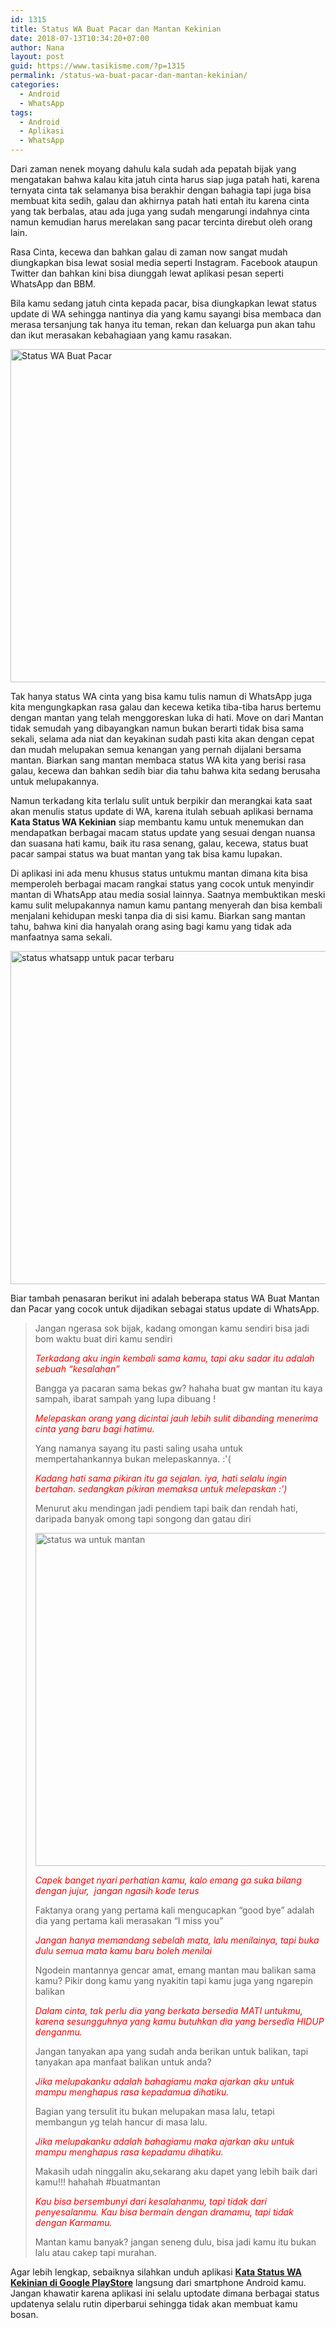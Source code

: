 ```yaml
---
id: 1315
title: Status WA Buat Pacar dan Mantan Kekinian
date: 2018-07-13T10:34:20+07:00
author: Nana
layout: post
guid: https://www.tasikisme.com/?p=1315
permalink: /status-wa-buat-pacar-dan-mantan-kekinian/
categories:
  - Android
  - WhatsApp
tags:
  - Android
  - Aplikasi
  - WhatsApp
---
```

<p style="text-align: left;">
  Dari zaman nenek moyang dahulu kala sudah ada pepatah bijak yang mengatakan bahwa kalau kita jatuh cinta harus siap juga patah hati, karena ternyata cinta tak selamanya bisa berakhir dengan bahagia tapi juga bisa membuat kita sedih, galau dan akhirnya patah hati entah itu karena cinta yang tak berbalas, atau ada juga yang sudah mengarungi indahnya cinta namun kemudian harus merelakan sang pacar tercinta direbut oleh orang lain.<!--more-->
</p>

<p style="text-align: left;">
  Rasa Cinta, kecewa dan bahkan galau di zaman now sangat mudah diungkapkan bisa lewat sosial media seperti Instagram. Facebook ataupun Twitter dan bahkan kini bisa diunggah lewat aplikasi pesan seperti WhatsApp dan BBM.
</p>

<p style="text-align: left;">
  Bila kamu sedang jatuh cinta kepada pacar, bisa diungkapkan lewat status update di WA sehingga nantinya dia yang kamu sayangi bisa membaca dan merasa tersanjung tak hanya itu teman, rekan dan keluarga pun akan tahu dan ikut merasakan kebahagiaan yang kamu rasakan.
</p>

[<img loading="lazy" class="aligncenter wp-image-1318 size-full" src="https://www.tasikisme.com/wp-content/uploads/2018/07/Status-Wa-Buat-Pacar-dan-Mantan-Kekinian.png" alt="Status WA Buat Pacar" width="610" height="533" srcset="https://www.tasikisme.com/wp-content/uploads/2018/07/Status-Wa-Buat-Pacar-dan-Mantan-Kekinian.png 610w, https://www.tasikisme.com/wp-content/uploads/2018/07/Status-Wa-Buat-Pacar-dan-Mantan-Kekinian-300x262.png 300w" sizes="(max-width: 610px) 100vw, 610px" />](https://play.google.com/store/apps/details?id=com.nana.katastatus)

<p style="text-align: left;">
  Tak hanya status WA cinta yang bisa kamu tulis namun di WhatsApp juga kita mengungkapkan rasa galau dan kecewa ketika tiba-tiba harus bertemu dengan mantan yang telah menggoreskan luka di hati. Move on dari Mantan tidak semudah yang dibayangkan namun bukan berarti tidak bisa sama sekali, selama ada niat dan keyakinan sudah pasti kita akan dengan cepat dan mudah melupakan semua kenangan yang pernah dijalani bersama mantan. Biarkan sang mantan membaca status WA kita yang berisi rasa galau, kecewa dan bahkan sedih biar dia tahu bahwa kita sedang berusaha untuk melupakannya.
</p>

<p style="text-align: left;">
  Namun terkadang kita terlalu sulit untuk berpikir dan merangkai kata saat akan menulis status update di WA, karena itulah sebuah aplikasi bernama <strong>Kata Status WA Kekinian</strong> siap membantu kamu untuk menemukan dan mendapatkan berbagai macam status update yang sesuai dengan nuansa dan suasana hati kamu, baik itu rasa senang, galau, kecewa, status buat pacar sampai status wa buat mantan yang tak bisa kamu lupakan.
</p>

<p style="text-align: left;">
  Di aplikasi ini ada menu khusus status untukmu mantan dimana kita bisa memperoleh berbagai macam rangkai status yang cocok untuk menyindir mantan di WhatsApp atau media sosial lainnya. Saatnya membuktikan meski kamu sulit melupakannya namun kamu pantang menyerah dan bisa kembali menjalani kehidupan meski tanpa dia di sisi kamu. Biarkan sang mantan tahu, bahwa kini dia hanyalah orang asing bagi kamu yang tidak ada manfaatnya sama sekali.
</p>

<img loading="lazy" class="aligncenter wp-image-1316 size-full" src="https://www.tasikisme.com/wp-content/uploads/2018/07/status-whatsapp-untuk-pacara.png" alt="status whatsapp untuk pacar terbaru" width="610" height="533" srcset="https://www.tasikisme.com/wp-content/uploads/2018/07/status-whatsapp-untuk-pacara.png 610w, https://www.tasikisme.com/wp-content/uploads/2018/07/status-whatsapp-untuk-pacara-300x262.png 300w" sizes="(max-width: 610px) 100vw, 610px" /> 

<p style="text-align: left;">
  Biar tambah penasaran berikut ini adalah beberapa status WA Buat Mantan dan Pacar yang cocok untuk dijadikan sebagai status update di WhatsApp.
</p>

> <p style="text-align: left;">
>   Jangan ngerasa sok bijak, kadang omongan kamu sendiri bisa jadi bom waktu buat diri kamu sendiri
> </p>
> 
> <p style="text-align: left;">
>   <em><span style="color: #ff0000;">Terkadang aku ingin kembali sama kamu, tapi aku sadar itu adalah sebuah &#8220;kesalahan&#8221;</span></em>
> </p>
> 
> <p style="text-align: left;">
>   Bangga ya pacaran sama bekas gw? hahaha buat gw mantan itu kaya sampah, ibarat sampah yang lupa dibuang !
> </p>
> 
> <p style="text-align: left;">
>   <em><span style="color: #ff0000;">Melepaskan orang yang dicintai jauh lebih sulit dibanding menerima cinta yang baru bagi hatimu.</span></em>
> </p>
> 
> <p style="text-align: left;">
>   Yang namanya sayang itu pasti saling usaha untuk mempertahankannya bukan melepaskannya. :'(
> </p>
> 
> <p style="text-align: left;">
>   <em><span style="color: #ff0000;">Kadang hati sama pikiran itu ga sejalan. iya, hati selalu ingin bertahan. sedangkan pikiran memaksa untuk melepaskan :&#8217;)</span></em>
> </p>
> 
> <p style="text-align: left;">
>   Menurut aku mendingan jadi pendiem tapi baik dan rendah hati, daripada banyak omong tapi songong dan gatau diri
> </p>
> 
><img loading="lazy" class="aligncenter wp-image-1317 size-full" src="https://www.tasikisme.com/wp-content/uploads/2018/07/status-wa-buat-mantan.png" alt="status wa untuk mantan" width="610" height="533" srcset="https://www.tasikisme.com/wp-content/uploads/2018/07/status-wa-buat-mantan.png 610w, https://www.tasikisme.com/wp-content/uploads/2018/07/status-wa-buat-mantan-300x262.png 300w" sizes="(max-width: 610px) 100vw, 610px" /> 
> 
> <p style="text-align: left;">
>   <span style="color: #ff0000;"><em>Capek banget nyari perhatian kamu, kalo emang ga suka bilang dengan jujur,  jangan ngasih kode terus</em></span>
> </p>
> 
> <p style="text-align: left;">
>   Faktanya orang yang pertama kali mengucapkan &#8220;good bye&#8221; adalah dia yang pertama kali merasakan &#8220;I miss you&#8221;
> </p>
> 
> <p style="text-align: left;">
>   <span style="color: #ff0000;"><em>Jangan hanya memandang sebelah mata, lalu menilainya, tapi buka dulu semua mata kamu baru boleh menilai</em></span>
> </p>
> 
> <p style="text-align: left;">
>   Ngodein mantannya gencar amat, emang mantan mau balikan sama kamu? Pikir dong kamu yang nyakitin tapi kamu juga yang ngarepin balikan
> </p>
> 
> <p style="text-align: left;">
>   <span style="color: #ff0000;"><em>Dalam cinta, tak perlu dia yang berkata bersedia MATI untukmu, karena sesungguhnya yang kamu butuhkan dia yang bersedia HIDUP denganmu.</em></span>
> </p>
> 
> <p style="text-align: left;">
>   Jangan tanyakan apa yang sudah anda berikan untuk balikan, tapi tanyakan apa manfaat balikan untuk anda?
> </p>
> 
> <p style="text-align: left;">
>   <em><span style="color: #ff0000;">Jika melupakanku adalah bahagiamu maka ajarkan aku untuk mampu menghapus rasa kepadamua dihatiku.</span></em>
> </p>
> 
> <p style="text-align: left;">
>   Bagian yang tersulit itu bukan melupakan masa lalu, tetapi membangun yg telah hancur di masa lalu.
> </p>
> 
> <p style="text-align: left;">
>   <span style="color: #ff0000;"><em>Jika melupakanku adalah bahagiamu maka ajarkan aku untuk mampu menghapus rasa kepadamu dihatiku.</em></span>
> </p>
> 
> <p style="text-align: left;">
>   Makasih udah ninggalin aku,sekarang aku dapet yang lebih baik dari kamu!!! hahahah #buatmantan
> </p>
> 
> <p style="text-align: left;">
>   <em><span style="color: #ff0000;">Kau bisa bersembunyi dari kesalahanmu, tapi tidak dari penyesalanmu. Kau bisa bermain dengan dramamu, tapi tidak dengan Karmamu.</span></em>
> </p>
> 
> <p style="text-align: left;">
>   Mantan kamu banyak? jangan seneng dulu, bisa jadi kamu itu bukan lalu atau cakep tapi murahan.
> </p>

<p style="text-align: left;">
  Agar lebih lengkap, sebaiknya silahkan unduh aplikasi <a href="https://play.google.com/store/apps/details?id=com.nana.katastatus"><strong>Kata Status WA Kekinian di Google PlayStore</strong></a> langsung dari smartphone Android kamu. Jangan khawatir karena aplikasi ini selalu uptodate dimana berbagai status updatenya selalu rutin diperbarui sehingga tidak akan membuat kamu bosan.
</p>